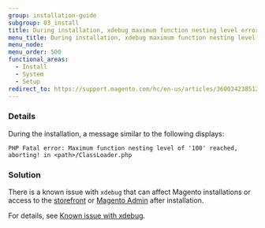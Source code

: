 ```yaml
---
group: installation-guide
subgroup: 03_install
title: During installation, xdebug maximum function nesting level error
menu_title: During installation, xdebug maximum function nesting level error
menu_node:
menu_order: 500
functional_areas:
  - Install
  - System
  - Setup
redirect_to: https://support.magento.com/hc/en-us/articles/360034238512
---
```


### Details

During the installation, a  message similar to the following displays:

```text
PHP Fatal error: Maximum function nesting level of '100' reached, aborting! in <path>/ClassLoader.php
```

### Solution

There is a known issue with <code>xdebug</code> that can affect Magento installations or access to the [storefront](https://glossary.magento.com/storefront) or [Magento Admin](https://glossary.magento.com/magento-admin) after installation.

For details, see [Known issue with xdebug](https://support.magento.com/hc/en-us/articles/360034242212).
